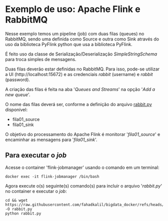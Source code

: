 # Exemplo de uso: Apache Flink e RabbitMQ

Nesse exemplo temos um pipeline (job) com duas filas (queues) no RabbitMQ, sendo uma definida como Source e outra como Sink através do uso da biblioteca PyFlink python que usa a biblioteca PyFlink.

É feito uso da classe de Serialização/Deserialização *SimpleStringSchema* para troca simples de mensagens.

Duas filas deverão estar definidas no RabbitMQ. Para isso, pode-se utilizar a UI (http://localhost:15672) e as credenciais *rabbit* (username) e *rabbit* (password).

A criação das filas é feita na aba '*Queues and Streams*' na opção '*Add a new queue*'.

O nome das filas deverá ser, conforme a definição do arquivo [rabbit.py](rabbit.py) disponível:

- fila01_source
- fila01_sink

O objetivo do processamento do Apache Flink é monitorar '*fila01_source*' e encaminhar as mensagens para '*fila01_sink*'.

## Para executar o *job*

Acesse o container 'flink-jobmanager' usando o comando em um terminal:

    docker exec -it flink-jobmanager /bin/bash

Agora execute o(s) seguinte(s) comando(s) para incluir o arquivo '*rabbit.py*' no container e executar o *job*:

    cd && wget https://raw.githubusercontent.com/fahadkalil/bigdata_docker/refs/heads/main/examples/rabbit.py -O rabbit.py
    python rabbit.py